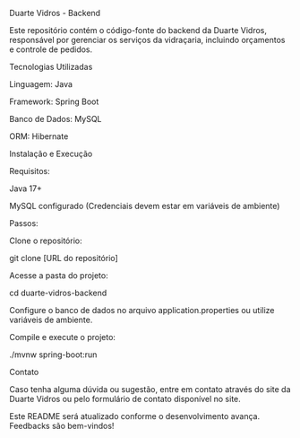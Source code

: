 Duarte Vidros - Backend

Este repositório contém o código-fonte do backend da Duarte Vidros, responsável por gerenciar os serviços da vidraçaria, incluindo orçamentos e controle de pedidos.

Tecnologias Utilizadas

Linguagem: Java

Framework: Spring Boot

Banco de Dados: MySQL

ORM: Hibernate

Instalação e Execução

Requisitos:

Java 17+

MySQL configurado (Credenciais devem estar em variáveis de ambiente)

Passos:

Clone o repositório:

git clone [URL do repositório]

Acesse a pasta do projeto:

cd duarte-vidros-backend

Configure o banco de dados no arquivo application.properties ou utilize variáveis de ambiente.

Compile e execute o projeto:

./mvnw spring-boot:run

Contato

Caso tenha alguma dúvida ou sugestão, entre em contato através do site da Duarte Vidros ou pelo formulário de contato disponível no site.

Este README será atualizado conforme o desenvolvimento avança. Feedbacks são bem-vindos!


